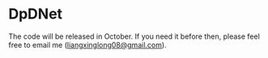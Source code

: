 # DpDNet
The code will be released in October. If you need it before then, please feel free to email me (liangxinglong08@gmail.com).
